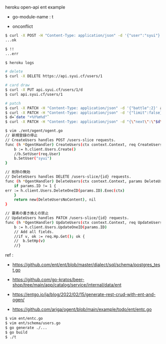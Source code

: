 heroku open-api ent example

- go-module-name : t

- onconflict

```sh
$ curl -X POST -H "Content-Type: application/json" -d '{"user":"syui"}' api.syui.cf/users
...ok

$ !!
...err

$ heroku logs
```


```sh
# delete
$ curl -X DELETE https://api.syui.cf/users/1

# card draw
$ curl -X PUT api.syui.cf/users/1/d
$ curl api.syui.cf/users/1

# patch
$ curl -X PATCH -H "Content-Type: application/json" -d '{"battle":2}' api.syui.cf/users/1 
$ curl -X PATCH -H "Content-Type: application/json" -d '{"limit":false}' api.syui.cf/users/1 
$ d=`date "+%Y%m%d"`
$ curl -X PATCH -H "Content-Type: application/json" -d "{\"next\":\"$d\"}" api.syui.cf/users/1 
```

```sh
$ vim ./ent/ogent/ogent.go
// 新規登録の停止
// CreateUsers handles POST /users-slice requests.
func (h *OgentHandler) CreateUsers(ctx context.Context, req CreateUsersReq) (CreateUsersRes, error) {
	b := h.client.Users.Create()
	//b.SetUser(req.User)
	b.SetUser("syui")
}

// 削除の無効
// DeleteUsers handles DELETE /users-slice/{id} requests.
func (h *OgentHandler) DeleteUsers(ctx context.Context, params DeleteUsersParams) (DeleteUsersRes, error) {
	if params.ID != 1 {
err := h.client.Users.DeleteOneID(params.ID).Exec(ctx)
	}
	return new(DeleteUsersNoContent), nil
}

// 要素の書き換えの禁止
// UpdateUsers handles PATCH /users-slice/{id} requests.
func (h *OgentHandler) UpdateUsers(ctx context.Context, req UpdateUsersReq, params UpdateUsersParams) (UpdateUsersRes, error) {
	b := h.client.Users.UpdateOneID(params.ID)
	// Add all fields.
	//if v, ok := req.Hp.Get(); ok {
	//	b.SetHp(v)
	//}
```

ref : 

- https://github.com/ent/ent/blob/master/dialect/sql/schema/postgres_test.go

- https://github.com/go-kratos/beer-shop/tree/main/app/catalog/service/internal/data/ent

- https://entgo.io/ja/blog/2022/02/15/generate-rest-crud-with-ent-and-ogen/

- https://github.com/ariga/ogent/blob/main/example/todo/ent/entc.go

```sh
$ vim ent/entc.go
$ vim ent/schema/users.go
$ go generate ./...
$ go build
$ ./t
```
